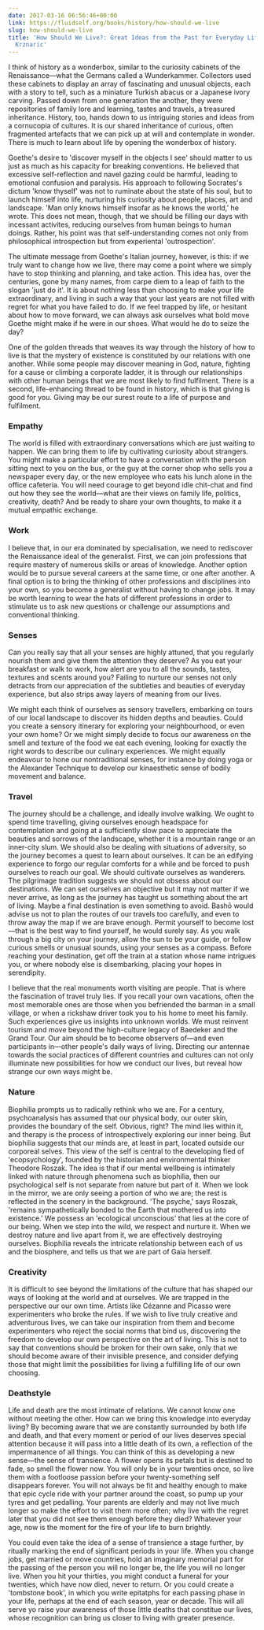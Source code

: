 ```yaml
---
date: 2017-03-16 06:56:46+00:00
link: https://fluidself.org/books/history/how-should-we-live
slug: how-should-we-live
title: 'How Should We Live?: Great Ideas from the Past for Everyday Life - by Roman
  Krznaric'
---
```


I think of history as a wonderbox, similar to the curiosity cabinets of the Renaissance—what the Germans called a Wunderkammer. Collectors used these cabinets to display an array of fascinating and unusual objects, each with a story to tell, such as a miniature Turkish abacus or a Japanese ivory carving. Passed down from one generation the another, they were repositories of family lore and learning, tastes and travels, a treasured inheritance. History, too, hands down to us intriguing stories and ideas from a cornucopia of cultures. It is our shared inheritance of curious, often fragmented artefacts that we can pick up at will and contemplate in wonder. There is much to learn about life by opening the wonderbox of history.

Goethe's desire to 'discover myself in the objects I see' should matter to us just as much as his capacity for breaking conventions. He believed that excessive self-reflection and navel gazing could be harmful, leading to emotional confusion and paralysis. His approach to following Socrates's dictum 'know thyself' was not to ruminate about the state of his soul, but to launch himself into life, nurturing his curiosity about people, places, art and landscape. 'Man only knows himself insofar as he knows the world,' he wrote. This does not mean, though, that we should be filling our days with incessant activites, reducing ourselves from human beings to human doings. Rather, his point was that self-understanding comes not only from philosophical introspection but from experiental 'outrospection'.

The ultimate message from Goethe's Italian journey, however, is this: if we truly want to change how we live, there may come a point where we simply have to stop thinking and planning, and take action. This idea has, over the centuries, gone by many names, from carpe diem to a leap of faith to the slogan 'just do it'. It is about nothing less than choosing to make your life extraordinary, and living in such a way that your last years are not filled with regret for what you have failed to do. If we feel trapped by life, or hesitant about how to move forward, we can always ask ourselves what bold move Goethe might make if he were in our shoes. What would he do to seize the day?

One of the golden threads that weaves its way through the history of how to live is that the mystery of existence is constituted by our relations with one another. While some people may discover meaning in God, nature, fighting for a cause or climbing a corporate ladder, it is through our relationships with other human beings that we are most likely to find fulfilment. There is a second, life-enhancing thread to be found in history, which is that giving is good for you. Giving may be our surest route to a life of purpose and fulfilment.

### Empathy

The world is filled with extraordinary conversations which are just waiting to happen. We can bring them to life by cultivating curiosity about strangers. You might make a particular effort to have a conversation with the person sitting next to you on the bus, or the guy at the corner shop who sells you a newspaper every day, or the new employee who eats his lunch alone in the office cafeteria. You will need courage to get beyond idle chit-chat and find out how they see the world—what are their views on family life, politics, creativity, death? And be ready to share your own thoughts, to make it a mutual empathic exchange.

### Work

I believe that, in our era dominated by specialisation, we need to rediscover the Renaissance ideal of the generalist. First, we can join professions that require mastery of numerous skills or areas of knowledge. Another option would be to pursue several careers at the same time, or one after another. A final option is to bring the thinking of other professions and disciplines into your own, so you become a generalist without having to change jobs. It may be worth learning to wear the hats of different professions in order to stimulate us to ask new questions or challenge our assumptions and conventional thinking.

### Senses

Can you really say that all your senses are highly attuned, that you regularly nourish them and give them the attention they deserve? As you eat your breakfast or walk to work, how alert are you to all the sounds, tastes, textures and scents around you? Failing to nurture our senses not only detracts from our appreciation of the subtleties and beauties of everyday experience, but also strips away layers of meaning from our lives.

We might each think of ourselves as sensory travellers, embarking on tours of our local landscape to discover its hidden depths and beauties. Could you create a sensory itinerary for exploring your neighbourhood, or even your own home? Or we might simply decide to focus our awareness on the smell and texture of the food we eat each evening, looking for exactly the right words to describe our culinary experiences. We might equally endeavour to hone our nontraditional senses, for instance by doing yoga or the Alexander Technique to develop our kinaesthetic sense of bodily movement and balance.

### Travel

The journey should be a challenge, and ideally involve walking. We ought to spend time travelling, giving ourselves enough headspace for contemplation and going at a sufficiently slow pace to appreciate the beauties and sorrows of the landscape, whether it is a mountain range or an inner-city slum. We should also be dealing with situations of adversity, so the journey becomes a quest to learn about ourselves. It can be an edifying experience to forgo our regular comforts for a while and be forced to push ourselves to reach our goal. We should cultivate ourselves as wanderers. The pilgrimage tradition suggests we should not obsess about our destinations. We can set ourselves an objective but it may not matter if we never arrive, as long as the journey has taught us something about the art of living. Maybe a final destination is even something to avoid. Bashō would advise us not to plan the routes of our travels too carefully, and even to throw away the map if we are brave enough. Permit yourself to become lost—that is the best way to find yourself, he would surely say. As you walk through a big city on your journey, allow the sun to be your guide, or follow curious smells or unusual sounds, using your senses as a compass. Before reaching your destination, get off the train at a station whose name intrigues you, or where nobody else is disembarking, placing your hopes in serendipity.

I believe that the real monuments worth visiting are people. That is where the fascination of travel truly lies. If you recall your own vacations, often the most memorable ones are those when you befriended the barman in a small village, or when a rickshaw driver took you to his home to meet his family. Such experiences give us insights into unknown worlds. We must reinvent tourism and move beyond the high-culture legacy of Baedeker and the Grand Tour. Our aim should be to become observers of—and even participants in—other people's daily ways of living. Directing our antennae towards the social practices of different countries and cultures can not only illuminate new possibilities for how we conduct our lives, but reveal how strange our own ways might be.

### Nature

Biophilia prompts us to radically rethink who we are. For a century, psychoanalysis has assumed that our physical body, our outer skin, provides the boundary of the self. Obvious, right? The mind lies within it, and therapy is the process of introspectively exploring our inner being. But biophilia suggests that our minds are, at least in part, located outside our corporeal selves. This view of the self is central to the developing fied of 'ecopsychology', founded by the historian and environmental thinker Theodore Roszak. The idea is that if our mental wellbeing is intimately linked with nature through phenomena such as biophilia, then our psychological self is not separate from nature but part of it. When we look in the mirror, we are only seeing a portion of who we are; the rest is reflected in the scenery in the background. 'The psyche,' says Roszak, 'remains sympathetically bonded to the Earth that mothered us into existence.' We possess an 'ecological unconscious' that lies at the core of our being. When we step into the wild, we respect and nurture it. When we destroy nature and live apart from it, we are effectively destroying ourselves. Biophilia reveals the intricate relationship between each of us and the biosphere, and tells us that we are part of Gaia herself.

### Creativity

It is difficult to see beyond the limitations of the culture that has shaped our ways of looking at the world and at ourselves. We are trapped in the perspective our our own time. Artists like Cézanne and Picasso were experimenters who broke the rules. If we wish to live truly creative and adventurous lives, we can take our inspiration from them and become experimenters who reject the social norms that bind us, discovering the freedom to develop our own perspective on the art of living. This is not to say that conventions should be broken for their own sake, only that we should become aware of their invisible presence, and consider defying those that might limit the possibilities for living a fulfilling life of our own choosing.

### Deathstyle

Life and death are the most intimate of relations. We cannot know one without meeting the other. How can we bring this knowledge into everyday living? By becoming aware that we are constantly surrounded by both life and death, and that every moment or period of our lives deserves special attention because it will pass into a little death of its own, a reflection of the impermanence of all things. You can think of this as developing a new sense—the sense of transience. A flower opens its petals but is destined to fade, so smell the flower now. You will only be in your twenties once, so live them with a footloose passion before your twenty-something self disappears forever. You will not always be fit and healthy enough to make that epic cycle ride with your partner around the coast, so pump up your tyres and get pedalling. Your parents are elderly and may not live much longer so make the effort to visit them more often; why live with the regret later that you did not see them enough before they died? Whatever your age, now is the moment for the fire of your life to burn brightly.

You could even take the idea of a sense of transience a stage further, by ritually marking the end of significant periods in your life. When you change jobs, get married or move countries, hold an imaginary memorial part for the passing of the person you will no longer be, the life you will no longer live. When you hit your thirties, you might conduct a funeral for your twenties, which have now died, never to return. Or you could create a 'tombstone book', in which you write epitatphs for each passing phase in your life, perhaps at the end of each season, year or decade. This will all serve yo raise your awareness of those little deaths that constitue our lives, whose recognition can bring us closer to living with greater presence.
